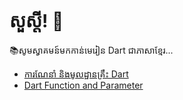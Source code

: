 # សួស្ដី! 👋
📚សូមស្វាគមន៍មកកាន់មេរៀន Dart ជាភាសាខ្មែរ...

- [ការណែនាំ និងមូលដ្ឋានគ្រឹះ Dart](ការណែនាំ%20និងមូលដ្ឋានគ្រឹះ%20Dart.md)
- [Dart Function and Parameter](Dart%20Functions%20and%20Parameters%20Lesson%20%28Khmer%29.md)
